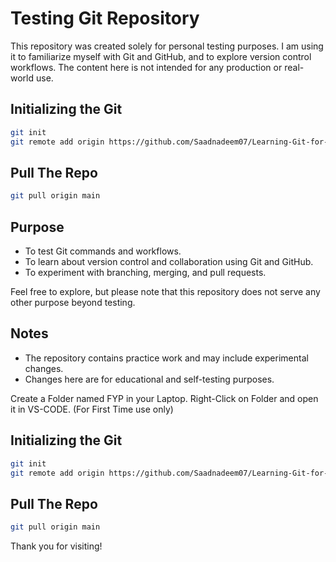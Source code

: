 # Testing Git Repository

This repository was created solely for personal testing purposes. I am using it to familiarize myself with Git and GitHub, and to explore version control workflows. The content here is not intended for any production or real-world use.

## Initializing the Git

```bash
git init 
git remote add origin https://github.com/Saadnadeem07/Learning-Git-for-FYP.git
```

## Pull The Repo

```bash
git pull origin main
```

## Purpose

- To test Git commands and workflows.
- To learn about version control and collaboration using Git and GitHub.
- To experiment with branching, merging, and pull requests.

Feel free to explore, but please note that this repository does not serve any other purpose beyond testing.

## Notes

- The repository contains practice work and may include experimental changes.
- Changes here are for educational and self-testing purposes.

Create a Folder named FYP in your Laptop. Right-Click on Folder and open it in VS-CODE. (For First Time use only)

## Initializing the Git

```bash
git init 
git remote add origin https://github.com/Saadnadeem07/Learning-Git-for-FYP.git
```

## Pull The Repo

```bash
git pull origin main
```

Thank you for visiting!
